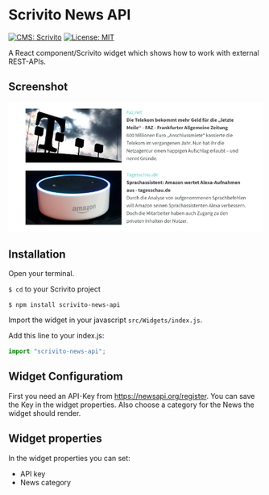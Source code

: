 # Scrivito News API
[![CMS: Scrivito](https://img.shields.io/badge/CMS-Scrivito-brightgreen.svg)](https://scrivito.com) [![License: MIT](https://img.shields.io/badge/License-MIT-blue.svg)](https://opensource.org/licenses/MIT)

A React component/Scrivito widget which shows how to work with external REST-APIs.

## Screenshot

![Screenshot](https://raw.githubusercontent.com/mdwp/scrivito-news-api/master/news-api-screenshot.png)

## Installation

Open your terminal.

`$ cd` to your Scrivito project

```shell
$ npm install scrivito-news-api
```

Import the widget in your javascript `src/Widgets/index.js`.

Add this line to your index.js:

```js
import "scrivito-news-api";
```

## Widget Configuratiom
First you need an API-Key from https://newsapi.org/register.
You can save the Key in the widget properties. Also choose a category for the News the widget should render.

## Widget properties

In the widget properties you can set:
- API key
- News category